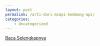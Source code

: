 ```yaml
---
layout: post
permalink: /arti-dari-mimpi-kembang-api/
categories:
    - Uncategorized
---
```


[Baca Selengkapnya](/03)